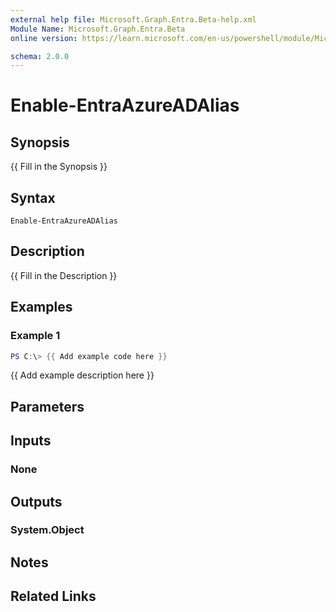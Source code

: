 ```yaml
---
external help file: Microsoft.Graph.Entra.Beta-help.xml
Module Name: Microsoft.Graph.Entra.Beta
online version: https://learn.microsoft.com/en-us/powershell/module/Microsoft.Graph.Entra.Beta/Enable-EntraAzureADAlias

schema: 2.0.0
---
```


# Enable-EntraAzureADAlias

## Synopsis
{{ Fill in the Synopsis }}

## Syntax

```
Enable-EntraAzureADAlias
```

## Description
{{ Fill in the Description }}

## Examples

### Example 1
```powershell
PS C:\> {{ Add example code here }}
```

{{ Add example description here }}

## Parameters

## Inputs

### None

## Outputs

### System.Object
## Notes

## Related Links
